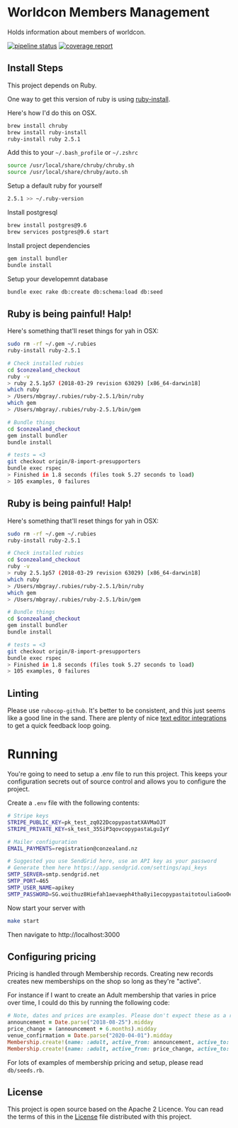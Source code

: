 # Worldcon Members Management

Holds information about members of worldcon.

[![pipeline status](https://gitlab.com/worldcon/2020-wellington/badges/master/pipeline.svg)](https://gitlab.com/worldcon/2020-wellington/commits/master)
[![coverage report](https://gitlab.com/worldcon/2020-wellington/badges/master/coverage.svg)](https://gitlab.com/worldcon/2020-wellington/commits/master)

## Install Steps

This project depends on Ruby.

One way to get this version of ruby is using [ruby-install](https://github.com/postmodern/ruby-install).

Here's how I'd do this on OSX.
```sh
brew install chruby
brew install ruby-install
ruby-install ruby 2.5.1
```

Add this to your `~/.bash_profile` or `~/.zshrc`
```bash
source /usr/local/share/chruby/chruby.sh
source /usr/local/share/chruby/auto.sh
```

Setup a default ruby for yourself
```bash
2.5.1 >> ~/.ruby-version
```

Install postgresql
```bash
brew install postgres@9.6
brew services postgres@9.6 start
```

Install project dependencies
```bash
gem install bundler
bundle install
```

Setup your developemnt database
```bash
bundle exec rake db:create db:schema:load db:seed
```

## Ruby is being painful! Halp!

Here's something that'll reset things for yah in OSX:

```bash
sudo rm -rf ~/.gem ~/.rubies
ruby-install ruby-2.5.1

# Check installed rubies
cd $conzealand_checkout
ruby -v
> ruby 2.5.1p57 (2018-03-29 revision 63029) [x86_64-darwin18]
which ruby
> /Users/mbgray/.rubies/ruby-2.5.1/bin/ruby
which gem
> /Users/mbgray/.rubies/ruby-2.5.1/bin/gem

# Bundle things
cd $conzealand_checkout
gem install bundler
bundle install

# tests = <3
git checkout origin/8-import-presupporters
bundle exec rspec
> Finished in 1.8 seconds (files took 5.27 seconds to load)
> 105 examples, 0 failures
```

## Ruby is being painful! Halp!

Here's something that'll reset things for yah in OSX:

```bash
sudo rm -rf ~/.gem ~/.rubies
ruby-install ruby-2.5.1

# Check installed rubies
cd $conzealand_checkout
ruby -v
> ruby 2.5.1p57 (2018-03-29 revision 63029) [x86_64-darwin18]
which ruby
> /Users/mbgray/.rubies/ruby-2.5.1/bin/ruby
which gem
> /Users/mbgray/.rubies/ruby-2.5.1/bin/gem

# Bundle things
cd $conzealand_checkout
gem install bundler
bundle install

# tests = <3
git checkout origin/8-import-presupporters
bundle exec rspec
> Finished in 1.8 seconds (files took 5.27 seconds to load)
> 105 examples, 0 failures
```

## Linting

Please use `rubocop-github`. It's better to be consistent, and this just seems like a good line in the sand. There are
plenty of nice [text editor integrations](https://rubocop.readthedocs.io/en/latest/integration_with_other_tools/) to
get a quick feedback loop going.

# Running

You're going to need to setup a .env file to run this project. This keeps your configuration secrets out of source
control and allows you to configure the project.

Create a `.env` file with the following contents:

```bash
# Stripe keys
STRIPE_PUBLIC_KEY=pk_test_zq022DcopypastatXAVMaOJT
STRIPE_PRIVATE_KEY=sk_test_35SiP3qovcopypastaLguIyY

# Mailer configuration
EMAIL_PAYMENTS=registration@conzealand.nz

# Suggested you use SendGrid here, use an API key as your password
# Generate them here https://app.sendgrid.com/settings/api_keys
SMTP_SERVER=smtp.sendgrid.net
SMTP_PORT=465
SMTP_USER_NAME=apikey
SMTP_PASSWORD=SG.woithuz8Hiefah1aevaeph4tha8yi1ecopypastaitotouliaGoo0eey7te9hiuF9h
```

Now start your server with

```bash
make start
```

Then navigate to http://localhost:3000

## Configuring pricing

Pricing is handled through Membership records. Creating new records creates new memberships on the shop so long as
they're "active".

For instance if I want to create an Adult membership that varies in price over time, I could do this by running the
following code:

```ruby
# Note, dates and prices are examples. Please don't expect these as a reflection on real dates/prices.
announcement = Date.parse("2018-08-25").midday
price_change = (announcement + 6.months).midday
venue_confirmation = Date.parse("2020-04-01").midday
Membership.create!(name: :adult, active_from: announcement, active_to: price_change price: 400_00)
Membership.create!(name: :adult, active_from: price_change, active_to: venue_confirmation price: 450_00)
```

For lots of examples of membership pricing and setup, please read `db/seeds.rb`.

## License

This project is open source based on the Apache 2 Licence. You can read the terms of this in the [License](LICENSE)
file distributed with this project.
